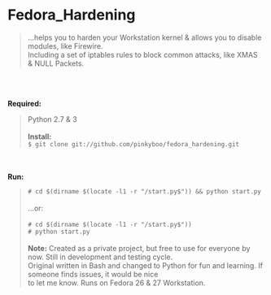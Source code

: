 # Fedora_Hardening

> …helps you to harden your Workstation kernel & allows you to disable modules, like Firewire.<br>
> Including a set of iptables rules to block common attacks, like XMAS & NULL Packets.

<br><br>

<b>Required:</b><br>
> Python 2.7 & 3
<br><br>
<b>Install:</b><br>
> `$ git clone git://github.com/pinkyboo/fedora_hardening.git`
>
<br><br>
<b>Run:</b><br>
>
> `# cd $(dirname $(locate -l1 -r "/start.py$")) && python start.py`<br><br>
> …or:<br><br>
> `# cd $(dirname $(locate -l1 -r "/start.py$"))`<br>
> `# python start.py`
<br><br>
<b>Note:</b>
>Created as a private project, but free to use for everyone by now.
>Still in development and testing cycle. <br>Original written in Bash and changed to Python for fun and learning.
>If someone finds issues, it would be nice<br>to let me know. Runs on Fedora 26 & 27 Workstation.
